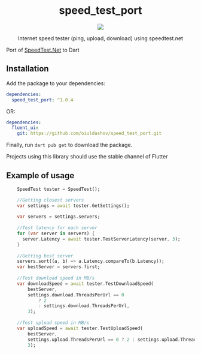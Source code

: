 <div>
  <h1 align="center">speed_test_port</h1>
  <p align="center" >
    <a title="Pub" href="https://pub.dartlang.org/packages/speed_test_port" >
      <img src="https://img.shields.io/pub/v/speed_test_port.svg?style=popout&include_prereleases" />
    </a>
  </p>
  <p align="center">
  Internet speed tester (ping, upload, download) using speedtest.net
  </p>
</div>

Port of [SpeedTest.Net](https://github.com/hasali19/SpeedTest.Net) to Dart

## Installation

Add the package to your dependencies:

```yaml
dependencies:
  speed_test_port: ^1.0.4
```

OR:

```yaml
dependencies:
  fluent_ui:
    git: https://github.com/oiuldashov/speed_test_port.git
```


Finally, run `dart pub get` to download the package.

Projects using this library should use the stable channel of Flutter



## Example of usage
```dart
    SpeedTest tester = SpeedTest();

    //Getting closest servers
    var settings = await tester.GetSettings();
    
    var servers = settings.servers;
    
    //Test latency for each server
    for (var server in servers) {
      server.Latency = await tester.TestServerLatency(server, 3);
    }
    
    //Getting best server
    servers.sort((a, b) => a.Latency.compareTo(b.Latency));
    var bestServer = servers.first;
    
    //Test download speed in MB/s
    var downloadSpeed = await tester.TestDownloadSpeed(
        bestServer,
        settings.download.ThreadsPerUrl == 0
            ? 2
            : settings.download.ThreadsPerUrl,
        3);
        
    //Test upload speed in MB/s
    var uploadSpeed = await tester.TestUploadSpeed(
        bestServer,
        settings.upload.ThreadsPerUrl == 0 ? 2 : settings.upload.ThreadsPerUrl,
        3);

```
